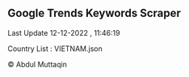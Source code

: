 

## Google Trends Keywords Scraper 
 
Last Update 12-12-2022 , 11:46:19

Country List :
VIETNAM.json



© Abdul Muttaqin 
